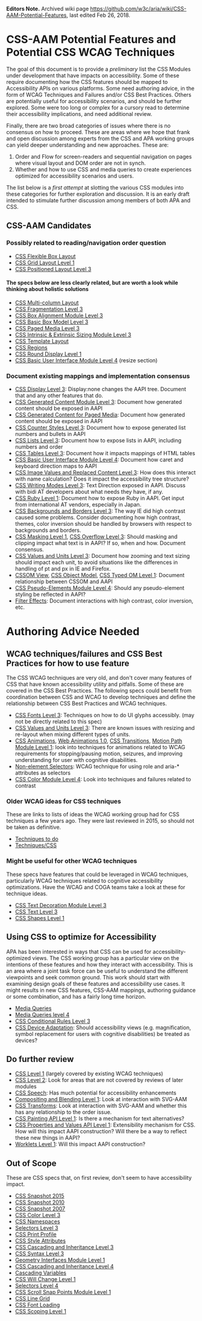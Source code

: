 **Editors Note.** Archived wiki page https://github.com/w3c/aria/wiki/CSS-AAM-Potential-Features, last edited Feb 26, 2018.


# CSS-AAM Potential Features and Potential CSS WCAG Techniques
The goal of this document is to provide a *preliminary* list the CSS Modules under development that have impacts on accessibility. Some of these require documenting how the CSS features should be mapped to Accessibility APIs on various platforms. Some need authoring advice, in the form of WCAG Techniques and Failures and/or CSS Best Practices. Others are potentially useful for accessibility scenarios, and should be further explored. Some were too long or complex for a cursory read to determine their accessibility implications, and need additional review.  

Finally, there are two broad categories of issues where there is no consensus on how to proceed. These are areas where we hope that frank and open discussion among experts from the CSS and APA working groups can yield deeper understanding and new approaches. These are: 

1. Order and Flow for screen-readers and sequential navigation on pages where visual layout and DOM order are not in synch.
2. Whether and how to use CSS and media queries to create experiences optimized for accessibility scenarios and users. 

The list below is a *first attempt* at slotting the various CSS modules into these categories for further exploration and discussion. It is an early draft intended to stimulate further discussion among members of both APA and CSS.

## CSS-AAM Candidates
### Possibly related to reading/navigation order question

* [CSS Flexible Box Layout](https://drafts.csswg.org/css-flexbox-1/) 
* [CSS Grid Layout Level 1](http://www.w3.org/TR/css-grid-1) 
* [CSS Positioned Layout Level 3](http://www.w3.org/TR/css3-positioning/)

#### The specs below are less clearly related, but are worth a look while thinking about holistic solutions
* [CSS Multi-column Layout](http://www.w3.org/TR/css3-multicol) 
* [CSS Fragmentation Level 3](http://www.w3.org/TR/css3-break)
* [CSS Box Alignment Module Level 3](http://www.w3.org/TR/2016/WD-css-align-3-20160614/)
* [CSS Basic Box Model Level 3](http://www.w3.org/TR/css3-box)
* [CSS Paged Media Level 3](http://www.w3.org/TR/css3-page)
* [CSS Intrinsic & Extrinsic Sizing Module Level 3](http://www.w3.org/TR/css3-sizing/)
* [CSS Template Layout](http://www.w3.org/TR/css-template-3)
* [CSS Regions](http://www.w3.org/TR/css3-regions)
* [CSS Round Display Level 1](http://www.w3.org/TR/css-round-display-1/)
* [CSS Basic User Interface Module Level 4](http://www.w3.org/TR/css3-ui)  (resize section)

### Document existing mappings and implementation consensus

* [CSS Display Level 3](http://www.w3.org/TR/css-display-3/): Display:none changes the AAPI tree. Document that and any other features that do.
* [CSS Generated Content Module Level 3](http://www.w3.org/TR/css-content-3/): Document how generated content should be exposed in AAPI 
* [CSS Generated Content for Paged Media](http://www.w3.org/TR/css3-gcpm):  Document how generated content should be exposed in AAPI
* [CSS Counter Styles Level 3](http://www.w3.org/TR/css-counter-styles-3/): Document how to expose generated list numbers and bullets in AAPI
* [CSS Lists Level 3](http://www.w3.org/TR/css3-lists): Document how to expose lists in AAPI, including numbers and order
* [CSS Tables Level 3](http://dev.w3.org/csswg/css3-tables/): Document how it impacts mappings of HTML tables
* [CSS Basic User Interface Module Level 4](http://www.w3.org/TR/css3-ui): Document how caret and keyboard direction maps to AAPI
* [CSS Image Values and Replaced Content Level 3](http://www.w3.org/TR/css3-images): How does this interact with name calculation? Does it impact the accessibility tree structure?
* [CSS Writing Modes Level 3](http://www.w3.org/TR/css3-writing-modes): Text Direction exposed in AAPI. Discuss with bidi AT developers about what needs they have, if any.
* [CSS Ruby Level 1](http://www.w3.org/TR/css3-ruby): Document how to expose Ruby in AAPI. Get input from international AT vendors, especially in Japan.
* [CSS Backgrounds and Borders Level 3](http://www.w3.org/TR/css3-background): The way IE did high contrast caused some problems. Consider documenting how high contrast, themes, color inversion should be handled by browsers with respect to backgrounds and borders.
* [CSS Masking Level 1](http://www.w3.org/TR/css-masking/), [CSS Overflow Level 3](http://www.w3.org/TR/css-overflow-3/): 
Should masking and clipping impact what text is in AAPI? If so, when and how. Document consensus.
* [CSS Values and Units Level 3](http://www.w3.org/TR/css3-values): Document how zooming and text sizing should impact each unit, to avoid situations like the differences in handling of pt and px in IE and Firefox.
* [CSSOM View](http://www.w3.org/TR/cssom-view), [CSS Object Model](http://www.w3.org/TR/cssom), [CSS Typed OM Level 1](http://www.w3.org/TR/css-typed-om-1/): Document relationship between CSSOM and AAPI
* [CSS Pseudo-Elements Module Level 4](http://www.w3.org/TR/css-pseudo-4): Should any pseudo-element styling be reflected in AAPI?
* [Filter Effects](http://www.w3.org/TR/filter-effects/): Document interactions with high contrast, color inversion, etc.

# Authoring Advice Needed

## WCAG techniques/failures and CSS Best Practices for how to use feature

The CSS WCAG techniques are very old, and don't cover many features of CSS that have known accessibility utility and pitfalls. Some of these are covered in the CSS Best Practices. The following specs could benefit from coordination between CSS and WCAG to develop techniques and define the relationship between CSS Best Practices and WCAG techniques. 

* [CSS Fonts Level 3](http://www.w3.org/TR/css3-fonts): Techniques on how to do UI glyphs accessibly. (may not be directly related to this spec) 
* [CSS Values and Units Level 3](http://www.w3.org/TR/css3-values):  There are known issues with resizing and re-layout when mixing different types of units.
* [CSS Animations](http://www.w3.org/TR/css3-animations), [Web Animations 1.0](http://www.w3.org/TR/web-animations/), [CSS Transitions](http://www.w3.org/TR/css3-transitions), [Motion Path Module Level 1](http://www.w3.org/TR/motion-1/): look into techniques for animations related to WCAG requirements for stopping/pausing motion, seizures, and improving understanding for user with cognitive disabilities.
* [Non-element Selectors](http://www.w3.org/TR/selectors-nonelement-1): WCAG technique for using role and aria-* attributes as selectors
* [CSS Color Module Level 4](https://www.w3.org/tr/css-color-4/): Look into techniques and failures related to contrast

### Older WCAG ideas for CSS techniques
These are links to lists of ideas the WCAG working group had for CSS techniques a few years ago. They were last reviewed in 2015, so should not be taken as definitive.
* [Techniques to do](https://www.w3.org/WAI/GL/wiki/Techniques/ToDo#CSS)
* [Techniques/CSS](https://www.w3.org/WAI/GL/wiki/Techniques/CSS)

### Might be useful for other WCAG techniques
These specs have features that could be leveraged in WCAG techniques, particularly WCAG techniques related to cognitive accessibility optimizations. Have the WCAG and COGA teams take a look at these for technique ideas.
* [CSS Text Decoration Module Level 3](http://www.w3.org/TR/css-text-decor-3/)
* [CSS Text Level 3](http://www.w3.org/TR/css3-text) 
* [CSS Shapes Level 1](http://www.w3.org/TR/css-shapes-1/)

## Using CSS to optimize for Accessibility

APA has been interested in ways that CSS can be used for accessibility-optimized views. The CSS working group has a particular view on the intentions of these features and how they interact with accessibility. This is an area where a joint task force can be useful to understand the different viewpoints and seek common ground. This work should start with examining design goals of these features and accessibility use cases. It might results in new CSS features, CSS-AAM mappings, authoring guidance or some combination, and has a fairly long time horizon.

* [Media Queries](http://www.w3.org/TR/css3-mediaqueries)
* [Media Queries level 4](http://www.w3.org/TR/2016/WD-mediaqueries-4-20160706/) 
* [CSS Conditional Rules Level 3](http://www.w3.org/TR/css3-conditional)
* [CSS Device Adaptation](http://www.w3.org/TR/css3-conditional): Should accessibility views (e.g. magnification, symbol replacement for users with cognitive disabilities) be treated as devices?


## Do further review
* [CSS Level 1](http://www.w3.org/TR/CSS22/) (largely covered by existing WCAG techniques) 
* [CSS Level 2](http://www.w3.org/TR/CSS22/): Look for areas that are not covered by reviews of later modules
* [CSS Speech](http://www.w3.org/TR/css3-speech): Has much potential for accessibility enhancements
* [Compositing and Blending Level 1](http://www.w3.org/TR/compositing-1/):  Look at interaction with SVG-AAM
* [CSS Transforms](http://www.w3.org/TR/css3-transforms): Look at interaction with SVG-AAM and whether this has any relationship to the order issue.
* [CSS Painting API Level 1](http://www.w3.org/TR/css-paint-api-1/): Is there a mechanism for text alternatives?
* [CSS Properties and Values API Level 1](http://www.w3.org/TR/2016/WD-css-properties-values-api-1-20160607/): Extensibility mechanism for CSS. How will this impact AAPI construction? Will there be a way to reflect these new things in AAPI?
* [Worklets Level 1](http://www.w3.org/TR/2016/WD-worklets-1-20160607/): Will this impact AAPI construction?

## Out of Scope
These are CSS specs that, on first review, don't seem to have accessibility impact.
* [CSS Snapshot 2015](http://www.w3.org/TR/css-2015)
* [CSS Snapshot 2010](http://www.w3.org/TR/css-2010)
* [CSS Snapshot 2007](http://www.w3.org/TR/css-beijing)
* [CSS Color Level 3](http://www.w3.org/TR/css3-color)
* [CSS Namespaces](http://www.w3.org/TR/css3-namespace)
* [Selectors Level 3](http://www.w3.org/TR/selectors)
* [CSS Print Profile](http://www.w3.org/TR/css-print)
* [CSS Style Attributes](http://www.w3.org/TR/css-style-attr)
* [CSS Cascading and Inheritance Level 3](http://www.w3.org/TR/css3-cascade)
* [CSS Syntax Level 3](http://www.w3.org/TR/css3-syntax)
* [Geometry Interfaces Module Level 1 ](http://www.w3.org/TR/geometry-1)
* [CSS Cascading and Inheritance Level 4](http://www.w3.org/TR/css-cascade-4)
* [Cascading Variables](http://www.w3.org/TR/css-variables) 
* [CSS Will Change Level 1](http://www.w3.org/TR/css-will-change-1/)
* [Selectors Level 4](http://www.w3.org/TR/selectors4) 
* [CSS Scroll Snap Points Module Level 1](http://www.w3.org/TR/css-snappoints-1)
* [CSS Line Grid](http://www.w3.org/TR/css-line-grid-1/)
* [CSS Font Loading](http://www.w3.org/TR/css-font-loading-3/)
* [CSS Scoping Level 1](http://www.w3.org/TR/css-scoping-1/) 
